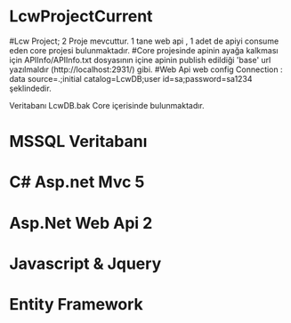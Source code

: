 # LcwProjectCurrent

 #Lcw Project; 2 Proje mevcuttur. 1 tane web api , 1 adet de apiyi consume eden core projesi bulunmaktadır.
 #Core projesinde apinin ayağa kalkması için APIInfo/APIInfo.txt dosyasının içine apinin publish edildiği 'base' url yazılmaldır
 (http://localhost:2931/) gibi.
 #Web Api web config Connection : data source=.;initial catalog=LcwDB;user id=sa;password=sa1234 şeklindedir.

Veritabanı LcwDB.bak Core içerisinde bulunmaktadır.

# MSSQL Veritabanı
# C# Asp.net Mvc 5
# Asp.Net Web Api 2
# Javascript & Jquery
# Entity Framework
